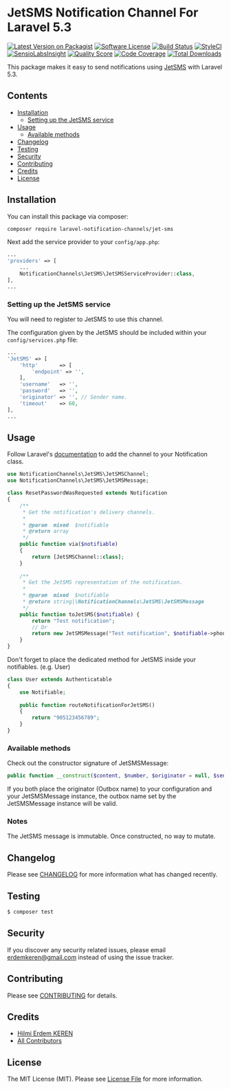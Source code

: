 # JetSMS Notification Channel For Laravel 5.3

[![Latest Version on Packagist](https://img.shields.io/packagist/v/laravel-notification-channels/jet-sms.svg?style=flat-square)](https://packagist.org/packages/laravel-notification-channels/jet-sms)
[![Software License](https://img.shields.io/badge/license-MIT-brightgreen.svg?style=flat-square)](LICENSE.md)
[![Build Status](https://img.shields.io/travis/laravel-notification-channels/jet-sms/master.svg?style=flat-square)](https://travis-ci.org/laravel-notification-channels/jet-sms)
[![StyleCI](https://styleci.io/repos/74304440/shield?branch=master)](https://styleci.io/repos/74304440)
[![SensioLabsInsight](https://img.shields.io/sensiolabs/i/ce5f111f-1be4-4848-a87d-7b2570d153d4.svg?style=flat-square)](https://insight.sensiolabs.com/projects/ce5f111f-1be4-4848-a87d-7b2570d153d4)
[![Quality Score](https://img.shields.io/scrutinizer/g/laravel-notification-channels/jet-sms.svg?style=flat-square)](https://scrutinizer-ci.com/g/laravel-notification-channels/jet-sms)
[![Code Coverage](https://img.shields.io/scrutinizer/coverage/g/laravel-notification-channels/jet-sms/master.svg?style=flat-square)](https://scrutinizer-ci.com/g/laravel-notification-channels/jet-sms/?branch=master)
[![Total Downloads](https://img.shields.io/packagist/dt/laravel-notification-channels/jet-sms.svg?style=flat-square)](https://packagist.org/packages/laravel-notification-channels/jet-sms)

This package makes it easy to send notifications using [JetSMS](http://www.jetsms.net) with Laravel 5.3.

## Contents

- [Installation](#installation)
	- [Setting up the JetSMS service](#setting-up-the-JetSMS-service)
- [Usage](#usage)
	- [Available methods](#available-methods)
- [Changelog](#changelog)
- [Testing](#testing)
- [Security](#security)
- [Contributing](#contributing)
- [Credits](#credits)
- [License](#license)


## Installation

You can install this package via composer:

``` bash
composer require laravel-notification-channels/jet-sms
```
Next add the service provider to your `config/app.php`:

```php
...
'providers' => [
    ...
    NotificationChannels\JetSMS\JetSMSServiceProvider::class,
],
...
```

### Setting up the JetSMS service

You will need to register to JetSMS to use this channel.

The configuration given by the JetSMS should be included within your `config/services.php` file:
                                                                     
```php
...
'JetSMS' => [
    'http'       => [
        'endpoint' => '',
    ],
    'username'   => '',
    'password'   => '',
    'originator' => '', // Sender name.
    'timeout'    => 60,
],
...
```

## Usage

Follow Laravel's [documentation](https://laravel.com/docs/master/notifications) to add the channel to your Notification class.

```php
use NotificationChannels\JetSMS\JetSMSChannel;
use NotificationChannels\JetSMS\JetSMSMessage;

class ResetPasswordWasRequested extends Notification
{
    /**
     * Get the notification's delivery channels.
     *
     * @param  mixed  $notifiable
     * @return array
     */
    public function via($notifiable)
    {
        return [JetSMSChannel::class];
    }
    
    /**
     * Get the JetSMS representation of the notification.
     *
     * @param  mixed  $notifiable
     * @return string|\NotificationChannels\JetSMS\JetSMSMessage
     */
    public function toJetSMS($notifiable) {
        return "Test notification";
        // Or
        return new JetSMSMessage("Test notification", $notifiable->phone_number);
    }
}
```

Don't forget to place the dedicated method for JetSMS inside your notifiables. (e.g. User)

```php
class User extends Authenticatable
{
    use Notifiable;
    
    public function routeNotificationForJetSMS()
    {
        return "905123456789";
    }
}
```

### Available methods

Check out the constructor signature of JetSMSMessage:

```php
public function __construct($content, $number, $originator = null, $sendDate = null);
```

If you both place the originator (Outbox name) to your configuration and
your JetSMSMessage instance, the outbox name set by the JetSMSMessage
instance will be valid.

### Notes

The JetSMS message is immutable. Once constructed, no way to mutate.

## Changelog

Please see [CHANGELOG](CHANGELOG.md) for more information what has changed recently.

## Testing

``` bash
$ composer test
```

## Security

If you discover any security related issues, please email erdemkeren@gmail.com instead of using the issue tracker.

## Contributing

Please see [CONTRIBUTING](CONTRIBUTING.md) for details.

## Credits

- [Hilmi Erdem KEREN](https://github.com/erdemkeren)
- [All Contributors](../../contributors)

## License

The MIT License (MIT). Please see [License File](LICENSE.md) for more information.
